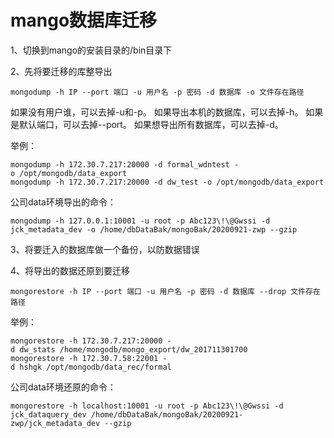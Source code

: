 # mango数据库迁移

1、切换到mango的安装目录的/bin目录下

2、先将要迁移的库整导出

```
mongodump -h IP --port 端口 -u 用户名 -p 密码 -d 数据库 -o 文件存在路径 
```

如果没有用户谁，可以去掉-u和-p。
如果导出本机的数据库，可以去掉-h。
如果是默认端口，可以去掉--port。
如果想导出所有数据库，可以去掉-d。

举例：

```
mongodump -h 172.30.7.217:20000 -d formal_wdntest -o /opt/mongodb/data_export
mongodump -h 172.30.7.217:20000 -d dw_test -o /opt/mongodb/data_export
```

公司data环境导出的命令：

```
mongodump -h 127.0.0.1:10001 -u root -p Abc123\!\@Gwssi -d jck_metadata_dev -o /home/dbDataBak/mongoBak/20200921-zwp --gzip
```

3、将要迁入的数据库做一个备份，以防数据错误

4、将导出的数据还原到要迁移

```
mongorestore -h IP --port 端口 -u 用户名 -p 密码 -d 数据库 --drop 文件存在路径 
```

举例：

```
mongorestore -h 172.30.7.217:20000 -d dw_stats /home/mongodb/mongo_export/dw_201711301700
mongorestore -h 172.30.7.58:22001 -d hshgk /opt/mongodb/data_rec/formal
```

公司data环境还原的命令：

```
mongorestore -h localhost:10001 -u root -p Abc123\!\@Gwssi -d jck_dataquery_dev /home/dbDataBak/mongoBak/20200921-zwp/jck_metadata_dev --gzip
```

